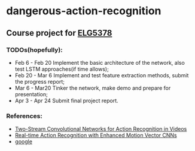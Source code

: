 # dangerous-action-recognition

## Course project for [ELG5378](http://www.site.uottawa.ca/~jyzhao/courses/elg5378/elg5378_2017w.html)

### TODOs(hopefully):
- Feb 6 - Feb 20 Implement the basic architecture of the network, also test LSTM approaches(if time allows);
- Feb 20 - Mar 6 Implement and test feature extraction methods, submit the progress report;
- Mar 6 - Mar20 Tinker the network, make demo and prepare for presentation;
- Apr 3 - Apr 24 Submit final project report.

### References:
- [Two-Stream Convolutional Networks for Action Recognition in Videos](http://papers.nips.cc/paper/5353-two-stream-convolutional-networks-for-action-recognition-in-videos.pdf)
- [Real-time Action Recognition with Enhanced Motion Vector CNNs](https://wanglimin.github.io/papers/ZhangWWQW_CVPR16.pdf)
- [google](https://google.ca)
